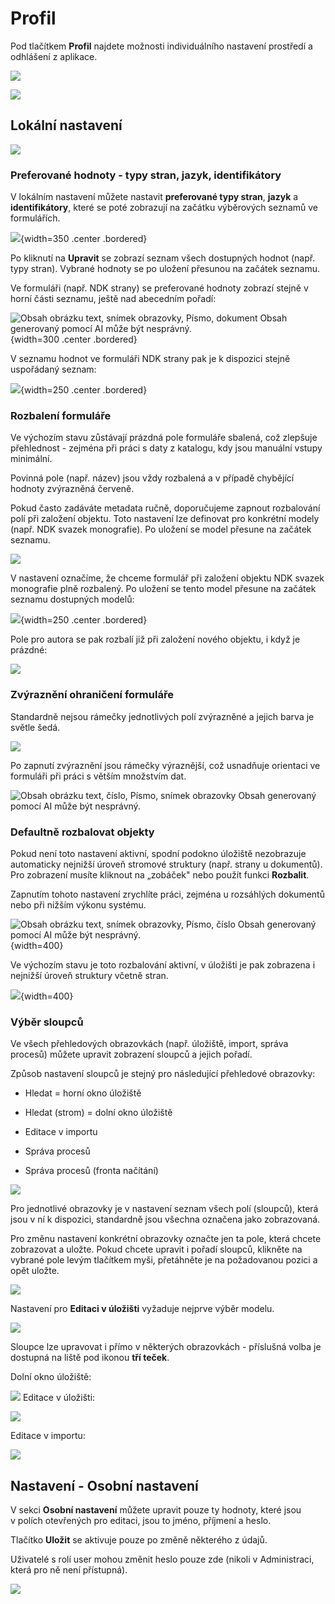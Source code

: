 # Profil

Pod tlačítkem **Profil** najdete možnosti individuálního nastavení
prostředí a odhlášení z aplikace.

![](./media/07_profil/image1.png)

![](./media/07_profil/image2.png)

## Lokální nastavení

![](./media/07_profil/image3.png)

### Preferované hodnoty - typy stran, jazyk, identifikátory

V lokálním nastavení můžete nastavit **preferované typy stran**,
**jazyk** a **identifikátory**, které se poté zobrazují na začátku
výběrových seznamů ve formulářích.

![](./media/07_profil/image4.png){width=350 .center .bordered}



Po kliknutí na **Upravit** se zobrazí seznam všech dostupných hodnot
(např. typy stran). Vybrané hodnoty se po uložení přesunou na začátek
seznamu.

Ve formuláři (např. NDK strany) se preferované hodnoty zobrazí stejně v
horní části seznamu, ještě nad abecedním pořadí:

![Obsah obrázku text, snímek obrazovky, Písmo, dokument Obsah generovaný
pomocí AI může být
nesprávný.](./media/07_profil/image5.png){width=300 .center .bordered}

V seznamu hodnot ve formuláři NDK strany pak je k dispozici stejně
uspořádaný seznam:

![](./media/07_profil/image6.png){width=250 .center .bordered}

### Rozbalení formuláře

Ve výchozím stavu zůstávají prázdná pole formuláře sbalená, což zlepšuje
přehlednost - zejména při práci s daty z katalogu, kdy jsou manuální
vstupy minimální.

Povinná pole (např. název) jsou vždy rozbalená a v případě chybějící
hodnoty zvýrazněná červeně.

Pokud často zadáváte metadata ručně, doporučujeme zapnout rozbalování
polí při založení objektu. Toto nastavení lze definovat pro konkrétní
modely (např. NDK svazek monografie). Po uložení se model přesune na
začátek seznamu.

![](./media/07_profil/image7.png)

V nastavení označíme, že chceme formulář při založení objektu NDK svazek
monografie plně rozbalený. Po uložení se tento model přesune na začátek
seznamu dostupných modelů:

![](./media/07_profil/image8.png){width=250 .center .bordered}

Pole pro autora se pak rozbalí již při založení nového objektu, i když
je prázdné:

![](./media/07_profil/image9.png)

### Zvýraznění ohraničení formuláře

Standardně nejsou rámečky jednotlivých polí zvýrazněné a jejich barva je
světle šedá.

![](./media/07_profil/image10.png)

Po zapnutí zvýraznění jsou rámečky výraznější, což usnadňuje orientaci
ve formuláři při práci s větším množstvím dat.

![Obsah obrázku text, číslo, Písmo, snímek obrazovky Obsah generovaný
pomocí AI může být
nesprávný.](./media/07_profil/image11.png)

### Defaultně rozbalovat objekty

Pokud není toto nastavení aktivní, spodní podokno úložiště nezobrazuje
automaticky nejnižší úroveň stromové struktury (např. strany u
dokumentů). Pro zobrazení musíte kliknout na „zobáček" nebo použít
funkci **Rozbalit**.

Zapnutím tohoto nastavení zrychlíte práci, zejména u rozsáhlých
dokumentů nebo při nižším výkonu systému.

![Obsah obrázku text, snímek obrazovky, Písmo, číslo Obsah generovaný
pomocí AI může být
nesprávný.](./media/07_profil/image12.png){width=400}

Ve výchozím stavu je toto rozbalování aktivní, v úložišti je pak
zobrazena i nejnižší úroveň struktury včetně stran.

![](./media/07_profil/image13.png){width=400}

### Výběr sloupců

Ve všech přehledových obrazovkách (např. úložiště, import, správa
procesů) můžete upravit zobrazení sloupců a jejich pořadí.

Způsob nastavení sloupců je stejný pro následující přehledové obrazovky:

- Hledat = horní okno úložiště

- Hledat (strom) = dolní okno úložiště

- Editace v importu

- Správa procesů

- Správa procesů (fronta načítání)

![](./media/07_profil/image14.png)

Pro jednotlivé obrazovky je v nastavení seznam všech polí (sloupců),
která jsou v ní k dispozici, standardně jsou všechna označena jako
zobrazovaná.

Pro změnu nastavení konkrétní obrazovky označte jen ta pole, která
chcete zobrazovat a uložte. Pokud chcete upravit i pořadí sloupců,
klikněte na vybrané pole levým tlačítkem myši, přetáhněte je na
požadovanou pozici a opět uložte.

![](./media/07_profil/image15.png)

Nastavení pro **Editaci v úložišti** vyžaduje nejprve výběr modelu.

![](./media/07_profil/image16.png)

Sloupce lze upravovat i přímo v některých obrazovkách - příslušná volba
je dostupná na liště pod ikonou **tří teček**.

Dolní okno úložiště:

![](./media/07_profil/image17.png)
Editace v úložišti:

![](./media/07_profil/image18.png)

Editace v importu:

![](./media/07_profil/image19.png)

## Nastavení - Osobní nastavení

V sekci **Osobní nastavení** můžete upravit pouze ty hodnoty, které jsou
v polích otevřených pro editaci, jsou to jméno, příjmení a heslo.

Tlačítko **Uložit** se aktivuje pouze po změně některého z údajů.

Uživatelé s rolí user mohou změnit heslo pouze zde (nikoli v
Administraci, která pro ně není přístupná).

![](./media/07_profil/image20.png)